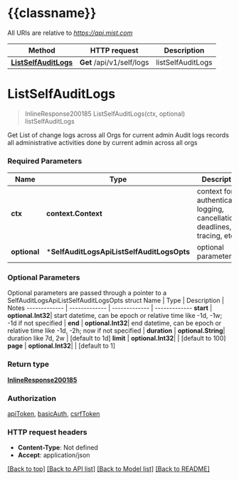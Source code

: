 # {{classname}}

All URIs are relative to *https://api.mist.com*

Method | HTTP request | Description
------------- | ------------- | -------------
[**ListSelfAuditLogs**](SelfAuditLogsApi.md#ListSelfAuditLogs) | **Get** /api/v1/self/logs | listSelfAuditLogs

# **ListSelfAuditLogs**
> InlineResponse200185 ListSelfAuditLogs(ctx, optional)
listSelfAuditLogs

Get List of change logs across all Orgs for current admin Audit logs records all administrative activities done by current admin across all orgs

### Required Parameters

Name | Type | Description  | Notes
------------- | ------------- | ------------- | -------------
 **ctx** | **context.Context** | context for authentication, logging, cancellation, deadlines, tracing, etc.
 **optional** | ***SelfAuditLogsApiListSelfAuditLogsOpts** | optional parameters | nil if no parameters

### Optional Parameters
Optional parameters are passed through a pointer to a SelfAuditLogsApiListSelfAuditLogsOpts struct
Name | Type | Description  | Notes
------------- | ------------- | ------------- | -------------
 **start** | **optional.Int32**| start datetime, can be epoch or relative time like -1d, -1w; -1d if not specified | 
 **end** | **optional.Int32**| end datetime, can be epoch or relative time like -1d, -2h; now if not specified | 
 **duration** | **optional.String**| duration like 7d, 2w | [default to 1d]
 **limit** | **optional.Int32**|  | [default to 100]
 **page** | **optional.Int32**|  | [default to 1]

### Return type

[**InlineResponse200185**](inline_response_200_185.md)

### Authorization

[apiToken](../README.md#apiToken), [basicAuth](../README.md#basicAuth), [csrfToken](../README.md#csrfToken)

### HTTP request headers

 - **Content-Type**: Not defined
 - **Accept**: application/json

[[Back to top]](#) [[Back to API list]](../README.md#documentation-for-api-endpoints) [[Back to Model list]](../README.md#documentation-for-models) [[Back to README]](../README.md)

